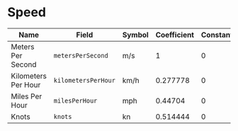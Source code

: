 # Speed

| Name                | Field               | Symbol | Coefficient | Constant |
| ------------------- | ------------------- | ------ | ----------- | -------- |
| Meters Per Second   | `metersPerSecond`   | m/s    | 1           | 0        |
| Kilometers Per Hour | `kilometersPerHour` | km/h   | 0.277778    | 0        |
| Miles Per Hour      | `milesPerHour`      | mph    | 0.44704     | 0        |
| Knots               | `knots`             | kn     | 0.514444    | 0        |
